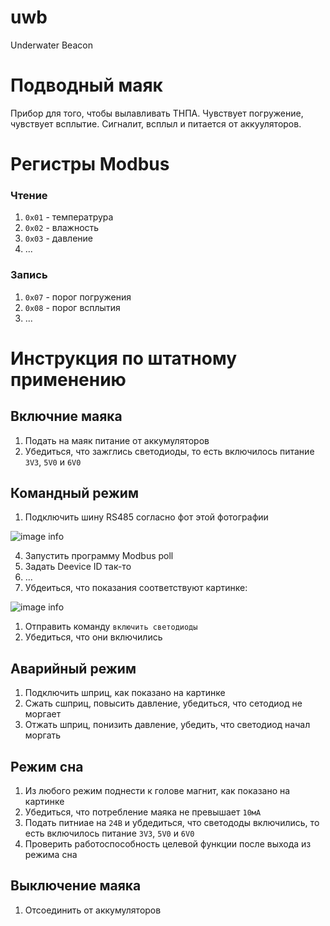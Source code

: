 # uwb
Underwater Beacon

# Подводный маяк

Прибор для того, чтобы вылавливать ТНПА. Чувствует погружение, чувствует всплытие. Сигналит, всплыл и питается от аккууляторов.

# Регистры Modbus

### Чтение

1. `0x01` - температрура
1. `0x02` - влажность
1. `0x03` - давление
1. ...

### Запись

1. `0x07` - порог погружения
1. `0x08` - порог всплытия
1. ...

# Инструкция по штатному применению

## Включние маяка

1. Подать на маяк питание от аккумуляторов
1. Убедиться, что зажглись светодиоды, то есть включилось питание `3V3`, `5V0` и `6V0`

## Командный режим

1. Подключить шину RS485 согласно фот этой фотографии

![image info](./pictures/image.png)

4. Запустить программу Modbus poll
1. Задать Deevice ID так-то
1. ...
1. Убдеиться, что показания соответствуют картинке:

![image info](./pictures/image.png)

1. Отправить команду `включить светодиоды`
1. Убедиться, что они включились

## Аварийный режим

1. Подключить шприц, как показано на картинке
1. Сжать сшприц, повысить давление, убедиться, что сетодиод не моргает
1. Отжать шприц, понизить давление, убедить, что светодиод начал моргать

## Режим сна

1. Из любого режим поднести к голове магнит, как показано на картинке
1. Убедиться, что потребление маяка не превышает `10мА`
1. Подать питниае на `24В` и убдедиться, что светододы включились, то есть включилось питание `3V3`, `5V0` и `6V0`
1. Проверить работоспособность целевой функции после выхода из режима сна

## Выключение маяка

1. Отсоединить от аккумуляторов